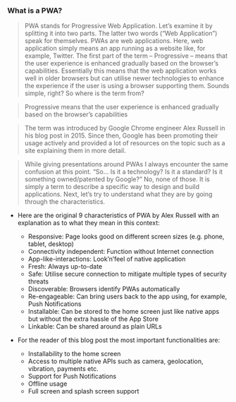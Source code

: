 ### What is a PWA?
> PWA stands for Progressive Web Application. Let’s examine it by splitting it into two parts. The latter two words (“Web Application”) speak for themselves. PWAs are web applications. Here, web application simply means an app running as a website like, for example, Twitter. The first part of the term – Progressive – means that the user experience is enhanced gradually based on the browser’s capabilities. Essentially this means that the web application works well in older browsers but can utilise newer technologies to enhance the experience if the user is using a browser supporting them. Sounds simple, right? So where is the term from?

> Progressive means that the user experience is enhanced gradually based on the browser’s capabilities

> The term was introduced by Google Chrome engineer Alex Russell in his blog post in 2015. Since then, Google has been promoting their usage actively and provided a lot of resources on the topic such as a site explaining them in more detail.

> While giving presentations around PWAs I always encounter the same confusion at this point. “So… Is it a technology? Is it a standard? Is it something owned/patented by Google?” No, none of those. It is simply a term to describe a specific way to design and build applications. Next, let’s try to understand what they are by going through the characteristics.

 - Here are the original 9 characteristics of PWA by Alex Russell with an explanation as to what they mean in this context:

   - Responsive: Page looks good on different screen sizes (e.g. phone, tablet, desktop)
   - Connectivity independent: Function without Internet connection
   - App-like-interactions: Look’n’feel of native application
   - Fresh: Always up-to-date
   - Safe: Utilise secure connection to mitigate multiple types of security threats
   - Discoverable: Browsers identify PWAs automatically
   - Re-engageable: Can bring users back to the app using, for example, Push Notifications
   - Installable: Can be stored to the home screen just like native apps but without the extra hassle of the App Store
   - Linkable: Can be shared around as plain URLs

 - For the reader of this blog post the most important functionalities are:

   - Installability to the home screen
   - Access to multiple native APIs such as camera, geolocation, vibration, payments etc.
   - Support for Push Notifications
   - Offline usage
   - Full screen and splash screen support